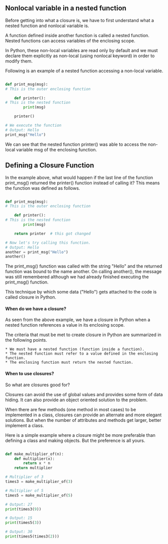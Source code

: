 ## Nonlocal variable in a nested function
Before getting into what a closure is, we have to first understand what a nested function and nonlocal variable is.

A function defined inside another function is called a nested function. Nested functions can access variables of the enclosing scope.

In Python, these non-local variables are read only by default and we must declare them explicitly as non-local (using nonlocal keyword) in order to modify them.

Following is an example of a nested function accessing a non-local variable.


```python

def print_msg(msg):
# This is the outer enclosing function

    def printer():
# This is the nested function
        print(msg)

    printer()

# We execute the function
# Output: Hello
print_msg("Hello")

```

We can see that the nested function printer() was able to access the non-local variable msg of the enclosing function.

## Defining a Closure Function

In the example above, what would happen if the last line of the function print_msg() returned the printer() function instead of calling it? This means the function was defined as follows.

```python

def print_msg(msg):
# This is the outer enclosing function

    def printer():
# This is the nested function
        print(msg)

    return printer  # this got changed

# Now let's try calling this function.
# Output: Hello
another = print_msg("Hello")
another()

```

The print_msg() function was called with the string "Hello" and the returned function was bound to the name another. On calling another(), the message was still remembered although we had already finished executing the print_msg() function.

This technique by which some data ("Hello") gets attached to the code is called closure in Python.


#### When do we have a closure?

As seen from the above example, we have a closure in Python when a nested function references a value in its enclosing scope.

The criteria that must be met to create closure in Python are summarized in the following points.

    * We must have a nested function (function inside a function).
    * The nested function must refer to a value defined in the enclosing function.
    * The enclosing function must return the nested function.


#### When to use closures?

So what are closures good for?

Closures can avoid the use of global values and provides some form of data hiding. It can also provide an object oriented solution to the problem.

When there are few methods (one method in most cases) to be implemented in a class, closures can provide an alternate and more elegant solutions. But when the number of attributes and methods get larger, better implement a class.

Here is a simple example where a closure might be more preferable than defining a class and making objects. But the preference is all yours.

```python

def make_multiplier_of(n):
    def multiplier(x):
        return x * n
    return multiplier

# Multiplier of 3
times3 = make_multiplier_of(3)

# Multiplier of 5
times5 = make_multiplier_of(5)

# Output: 27
print(times3(9))

# Output: 15
print(times5(3))

# Output: 30
print(times5(times3(2)))

```
